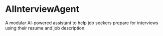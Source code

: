 # AIInterviewAgent
A modular AI-powered assistant to help job seekers prepare for interviews using their resume and job description.
